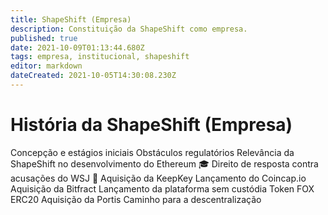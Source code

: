 ```yaml
---
title: ShapeShift (Empresa)
description: Constituição da ShapeShift como empresa.
published: true
date: 2021-10-09T01:13:44.680Z
tags: empresa, institucional, shapeshift
editor: markdown
dateCreated: 2021-10-05T14:30:08.230Z
---
```


# História da ShapeShift (Empresa)

Concepção e estágios iniciais
Obstáculos regulatórios
Relevância da ShapeShift no desenvolvimento do Ethereum 🎓
Direito de resposta contra acusações do WSJ 🧐
Aquisição da KeepKey
Lançamento do Coincap.io
Aquisição da Bitfract
Lançamento da plataforma sem custódia
Token FOX ERC20
Aquisição da Portis
Caminho para a descentralização